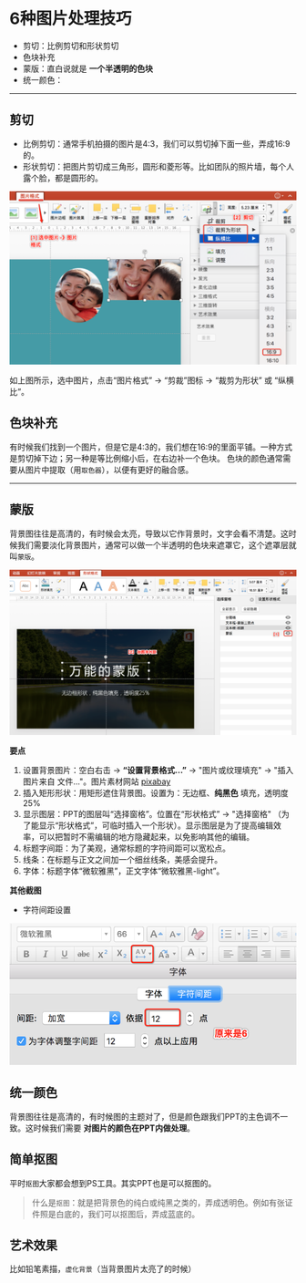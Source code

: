# 6种图片处理技巧

- 剪切：比例剪切和形状剪切
- 色块补充
- 蒙版：直白说就是 **一个半透明的色块**
- 统一颜色：

---

## 剪切

- 比例剪切：通常手机拍摄的图片是4:3，我们可以剪切掉下面一些，弄成16:9的。
- 形状剪切：把图片剪切成三角形，圆形和菱形等。比如团队的照片墙，每个人露个脸，都是圆形的。

![](assets/ppt-picture-cutting.png)

如上图所示，选中图片，点击“图片格式” -> “剪裁”图标 -> “裁剪为形状” 或 “纵横比”。

## 色块补充

有时候我们找到一个图片，但是它是4:3的，我们想在16:9的里面平铺。一种方式是剪切掉下边；另一种是等比例缩小后，在右边补一个色块。
色块的颜色通常需要从图片中提取（用``取色器``），以便有更好的融合感。

----

## 蒙版

背景图往往是高清的，有时候会太亮，导致以它作背景时，文字会看不清楚。这时候我们需要淡化背景图片，通常可以做一个半透明的色块来遮罩它，这个遮罩层就叫``蒙版``。

![](assets/ppt-mengban.png)

**要点**

1. 设置背景图片：空白右击 -> **“设置背景格式...”** -> "图片或纹理填充" -> "插入图片来自 文件..."。图片素材网站 [pixabay](https://pixabay.com/)
2. 插入矩形形状：用矩形遮住背景图。设置为：无边框、**纯黑色** 填充，透明度25%
3. 显示图层：PPT的图层叫“选择窗格”。位置在“形状格式” -> "选择窗格" （为了能显示“形状格式”，可临时插入一个形状）。显示图层是为了提高编辑效率，可以把暂时不需编辑的地方隐藏起来，以免影响其他的编辑。
4. 标题字间距：为了美观，通常标题的字符间距可以宽松点。
5. 线条：在标题与正文之间加一个细丝线条，美感会提升。
6. 字体：标题字体“微软雅黑”，正文字体“微软雅黑-light”。

**其他截图**

- 字符间距设置

![](assets/ppt-character-pitch.png)

## 统一颜色

背景图往往是高清的，有时候图的主题对了，但是颜色跟我们PPT的主色调不一致。这时候我们需要 **对图片的颜色在PPT内做处理**。


## 简单抠图

平时``抠图``大家都会想到PS工具。其实PPT也是可以抠图的。

>什么是``抠图``：就是把背景色的纯白或纯黑之类的，弄成透明色。例如有张证件照是白底的，我们可以抠图后，弄成蓝底的。

## 艺术效果

比如铅笔素描，``虚化背景``（当背景图片太亮了的时候）
